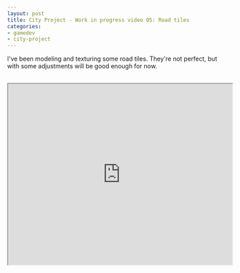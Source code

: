 ```yaml
---
layout: post
title: City Project - Work in progress video 05: Road tiles
categories:
- gamedev
- city-project
---
```


I've been modeling and texturing some road tiles. They're not perfect,  but with some adjustments will be good enough for now.<br /><br /><div style="text-align: center;"><iframe height="420" src="http://www.youtube.com/embed/OHVCH3JQ_I8" width="520"></iframe></div>
